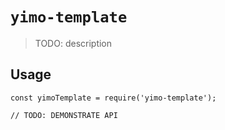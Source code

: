 # `yimo-template`

> TODO: description

## Usage

```
const yimoTemplate = require('yimo-template');

// TODO: DEMONSTRATE API
```
